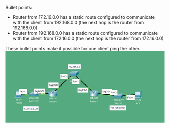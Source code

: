 Bullet points:
- Router from 172.16.0.0 has a static route configured to communicate with the client from 192.168.0.0 (the next hop is the router from 192.168.0.0)
- Router from 192.168.0.0 has a static route configured to communicate with the client from 172.16.0.0 (the next hop is the router from 172.16.0.0)

These bullet points make it possible for one client ping the other.
![Image showing the project on the Cisco Packet Tracer software](static-routing.png)
